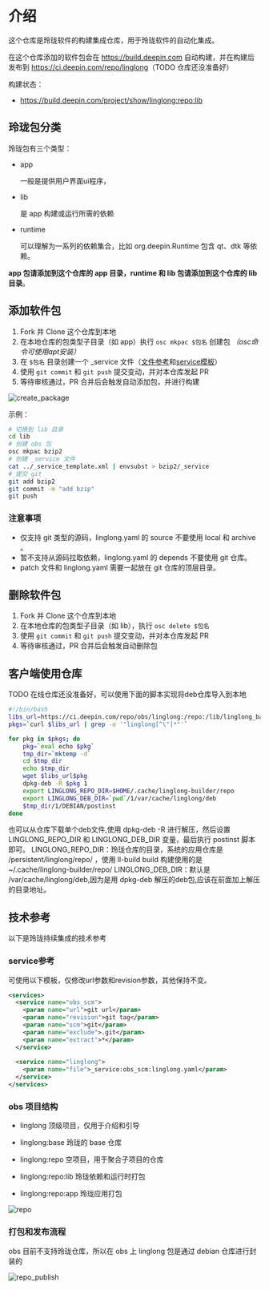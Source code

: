 # 介绍

这个仓库是玲珑软件的构建集成仓库，用于玲珑软件的自动化集成。

在这个仓库添加的软件包会在 <https://build.deepin.com> 自动构建，并在构建后发布到 <https://ci.deepin.com/repo/linglong>（TODO 仓库还没准备好）

构建状态：

- <https://build.deepin.com/project/show/linglong:repo:lib>

## 玲珑包分类

玲珑包有三个类型：

- app
  
  一般是提供用户界面ui程序，
- lib

  是 app 构建或运行所需的依赖
- runtime

  可以理解为一系列的依赖集合，比如 org.deepin.Runtime 包含 qt、dtk 等依赖。

**app 包请添加到这个仓库的 app 目录，runtime 和 lib 包请添加到这个仓库的 lib 目录**。

## 添加软件包

1. Fork 并 Clone 这个仓库到本地
2. 在本地仓库的包类型子目录（如 app）执行 `osc mkpac $包名` 创建包 *（osc命令可使用apt安装）*
3. 在 `$包名` 目录创建一个 _service 文件（[文件参考](#service参考)和[service模板](./_service_template.xml)）
4. 使用 `git commit` 和 `git push` 提交变动，并对本仓库发起 PR
5. 等待审核通过，PR 合并后会触发自动添加包，并进行构建

![create_package](./create_package.svg)

示例：

```bash
# 切换到 lib 目录
cd lib
# 创建 obs 包
osc mkpac bzip2
# 创建 _service 文件
cat ../_service_template.xml | envsubst > bzip2/_service
# 提交 git
git add bzip2
git commit -m "add bzip"
git push
```

### 注意事项

- 仅支持 git 类型的源码，linglong.yaml 的 source 不要使用 local 和 archive 。
- 暂不支持从源码拉取依赖，linglong.yaml 的 depends 不要使用 git 仓库。
- patch 文件和 linglong.yaml 需要一起放在 git 仓库的顶层目录。

## 删除软件包

1. Fork 并 Clone 这个仓库到本地
2. 在本地仓库的包类型子目录（如 lib），执行 `osc delete $包名`
3. 使用 `git commit` 和 `git push` 提交变动，并对本仓库发起 PR
4. 等待审核通过，PR 合并后会触发自动删除包

## 客户端使用仓库

TODO 在线仓库还没准备好，可以使用下面的脚本实现将deb仓库导入到本地

```bash
#!/bin/bash
libs_url=https://ci.deepin.com/repo/obs/linglong:/repo:/lib/linglong_base/amd64/
pkgs=`curl $libs_url | grep -o '"linglong[^\"]*"'`

for pkg in $pkgs; do
    pkg=`eval echo $pkg`
    tmp_dir=`mktemp -d`
    cd $tmp_dir
    echo $tmp_dir
    wget $libs_url$pkg
    dpkg-deb -R $pkg 1
    export LINGLONG_REPO_DIR=$HOME/.cache/linglong-builder/repo
    export LINGLONG_DEB_DIR=`pwd`/1/var/cache/linglong/deb
    $tmp_dir/1/DEBIAN/postinst
done
```
也可以从仓库下载单个deb文件,使用 dpkg-deb -R 进行解压，然后设置 LINGLONG_REPO_DIR 和 LINGLONG_DEB_DIR 变量，最后执行 postinst 脚本即可。
LINGLONG_REPO_DIR：玲珑仓库的目录，系统的应用仓库是 /persistent/linglong/repo/ ，使用 ll-build build 构建使用的是 ~/.cache/linglong-builder/repo/
LINGLONG_DEB_DIR：默认是 /var/cache/linglong/deb,因为是用 dpkg-deb 解压的deb包,应该在前面加上解压的目录地址。
## 技术参考

以下是玲珑持续集成的技术参考

### service参考

可使用以下模板，仅修改url参数和revision参数，其他保持不变。

```xml
<services>
  <service name="obs_scm">
    <param name="url">git url</param>
    <param name="revision">git tag</param>
    <param name="scm">git</param>
    <param name="exclude">.git</param>
    <param name="extract">*</param>
  </service>
  
  <service name="linglong">
    <param name="file">_service:obs_scm:linglong.yaml</param>
  </service>
</services>
```

### obs 项目结构

- linglong 顶级项目，仅用于介绍和引导

- linglong:base 玲珑的 base 仓库

- linglong:repo 空项目，用于聚合子项目的仓库

- linglong:repo:lib 玲珑依赖和运行时打包

- linglong:repo:app 玲珑应用打包

![repo](./repo.svg)

### 打包和发布流程

obs 目前不支持玲珑仓库，所以在 obs 上 linglong 包是通过 debian 仓库进行封装的

![repo_publish](./repo_publish.svg)
